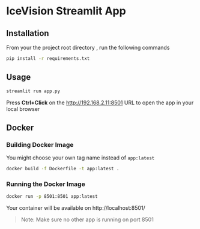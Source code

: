 # IceVision Streamlit App


## Installation
From your the project root directory , run the following commands

```bash
pip install -r requirements.txt
```

## Usage
```bash
streamlit run app.py
```

Press **Ctrl+Click** on the http://192.168.2.11:8501 URL to open the app in your local browser

## Docker

### Building Docker Image

You might choose your own tag name instead of `app:latest`

```bash
docker build -f Dockerfile -t app:latest .
```

### Running the  Docker Image


```bash
docker run -p 8501:8501 app:latest
```

Your container will be available on http://localhost:8501/

> Note: Make sure no other app is running on port 8501